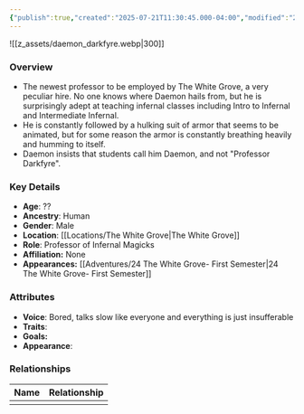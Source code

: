 ```yaml
---
{"publish":true,"created":"2025-07-21T11:30:45.000-04:00","modified":"2025-10-03T15:48:55.033-04:00","published":"2025-10-03T15:48:55.033-04:00","cssclasses":"","Age":"??","Ancestry":"Human","Gender":"Male","Location":["[[The White Grove]]"],"Role":["Professor of Infernal Magicks"],"Affiliation":["None"],"Appearances":["[[24 The White Grove- First Semester]]"]}
---
```



![[z_assets/daemon_darkfyre.webp|300]]

### Overview
- The newest professor to be employed by The White Grove, a very peculiar hire. No one knows where Daemon hails from, but he is surprisingly adept at teaching infernal classes including Intro to Infernal and Intermediate Infernal.
- He is constantly followed by a hulking suit of armor that seems to be animated, but for some reason the armor is constantly breathing heavily and humming to itself.
- Daemon insists that students call him Daemon, and not "Professor Darkfyre".

### Key Details
- **Age**: ??
- **Ancestry**: Human
- **Gender**: Male
- **Location**: [[Locations/The White Grove\|The White Grove]]
- **Role**: Professor of Infernal Magicks
- **Affiliation:** None
- **Appearances:** [[Adventures/24 The White Grove- First Semester\|24 The White Grove- First Semester]]

### Attributes
- **Voice**: Bored, talks slow like everyone and everything is just insufferable
- **Traits**: 
- **Goals:** 
- **Appearance**: 

### Relationships

| Name | Relationship |
| ---- | ------------ |
|      |              |

